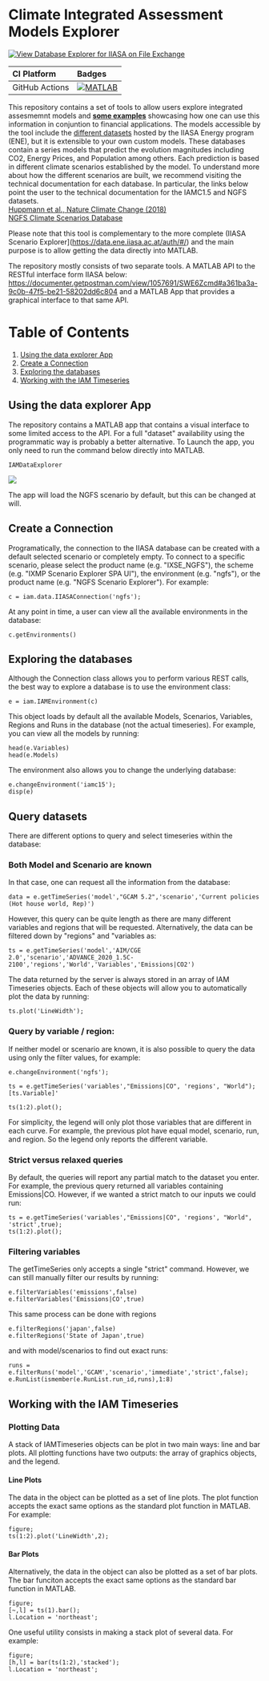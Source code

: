 # Climate Integrated Assessment Models Explorer

[![View Database Explorer for IIASA on File Exchange](https://www.mathworks.com/matlabcentral/images/matlab-file-exchange.svg)](https://www.mathworks.com/matlabcentral/fileexchange/82550-climate-iam-explorer)

| **CI Platform** | **Badges** |
|:----------------|:-----------|
| GitHub Actions | [![MATLAB](https://github.com/mathworks/Database-Explorer-for-IIASA/workflows/MATLAB/badge.svg)](https://github.com/mathworks/Database-Explorer-for-IIASA/actions?query=workflow%3AMATLAB) |

This repository contains a set of tools to allow users explore integrated assesmemnt models and [**some examples**](https://github.com/mathworks/Climate-IAM-Explorer/tree/master/examples) showcasing how one can use this information in conjuntion to financial applications. The models accessible by the tool include the [different datasets](https://iiasa.ac.at/web/home/research/researchPrograms/Energy/Databases.en.html) hosted by the IIASA Energy program (ENE), but it is extensible to your own custom models. These databases contain a series models that predict the evolution magnitudes including CO2, Energy Prices, and Population among others. Each prediction is based in different climate scenarios established by the model. To understand more about how the different scenarios are built, we recommend visiting the technical documentation for each database. In particular, the links below point the user to the technical documentation for the IAMC1.5 and NGFS datasets.
</br>
[Huppmann et al., Nature Climate Change (2018)](https://www.nature.com/articles/s41558-018-0317-4)
</br>
[NGFS Climate Scenarios Database](https://www.ngfs.net/sites/default/files/ngfs_climate_scenario_technical_documentation_final.pdf)

Please note that this tool is complementary to the more complete (IIASA Scenario Explorer](https://data.ene.iiasa.ac.at/auth/#/) and the main purpose is to allow getting the data directly into MATLAB.

The repository mostly consists of two separate tools. A MATLAB API to the RESTful interface form IIASA below: <br />
https://documenter.getpostman.com/view/1057691/SWE6Zcmd#a361ba3a-9c0b-47f5-be21-58202dd6c804 
and a MATLAB App that provides a graphical interface to that same API.

# Table of Contents
1. [Using the data explorer App](#using-the-data-explorer-app)
2. [Create a Connection](#creata-a-connection)
3. [Exploring the databases](#exploring-the-databases)
4. [Working with the IAM Timeseries](#working-with-the-iiasa-timeseries)

## Using the data explorer App

The repository contains a MATLAB app that contains a visual interface to some limited access to the API. For a full "dataset" availability using the programmatic way is probably a better alternative. To Launch the app, you only need to run the command below directly into MATLAB.

    IAMDataExplorer
    
![](HowTo.gif)

The app will load the NGFS scenario by default, but this can be changed at will.

## Create a Connection

Programatically, the connection to the IIASA database can be created with a default selected scenario or completely empty. To connect to a specific scenario, please select the product name (e.g. "IXSE_NGFS"), the scheme (e.g. "IXMP Scenario Explorer SPA UI"), the environment (e.g. "ngfs"), or the product name (e.g. "NGFS Scenario Explorer"). For example:

    c = iam.data.IIASAConnection('ngfs');

At any point in time, a user can view all the available environments in the database:

    c.getEnvironments()

## Exploring the databases

Although the Connection class allows you to perform various REST calls, the best way to explore a database is to use the environment class:

    e = iam.IAMEnvironment(c)

This object loads by default all the available Models, Scenarios, Variables, Regions and Runs in the database (not the actual timeseries). For example, you can view all the models by running:

    head(e.Variables)
    head(e.Models)

The environment also allows you to change the underlying database:

    e.changeEnvironment('iamc15');
    disp(e)

## Query datasets

There are different options to query and select timeseries within the database:

### Both Model and Scenario are known

In that case, one can request all the information from the database:

    data = e.getTimeSeries('model',"GCAM 5.2",'scenario','Current policies (Hot house world, Rep)')

However, this query can be quite length as there are many different variables and regions that will be requested. Alternatively, the data can be filtered down by "regions" and "variables as:

    ts = e.getTimeSeries('model','AIM/CGE 2.0','scenario','ADVANCE_2020_1.5C-2100','regions','World','Variables','Emissions|CO2')

The data returned by the server is always stored in an array of IAM Timeseries objects. Each of these objects will allow you to automatically plot the data by running:

    ts.plot('LineWidth');

### Query by variable / region:

If neither model or scenario are known, it is also possible to query the data using only the filter values, for example:

    e.changeEnvironment('ngfs');

    ts = e.getTimeSeries('variables',"Emissions|CO", 'regions', "World");
    [ts.Variable]'

    ts(1:2).plot();

For simplicity, the legend will only plot those variables that are different in each curve. For example, the previous plot have equal model, scenario, run, and region. So the legend only reports the different variable.

### Strict versus relaxed queries

By default, the queries will report any partial match to the dataset you enter. For example, the previous query returned all variables containing Emissions|CO. However, if we wanted a strict match to our inputs we could run:

    ts = e.getTimeSeries('variables',"Emissions|CO", 'regions', "World", 'strict',true);
    ts(1:2).plot();

### Filtering variables

The getTimeSeries only accepts a single "strict" command. However, we can still manually filter our results by running:

    e.filterVariables('emissions',false)
    e.filterVariables('Emissions|CO',true)

This same process can be done with regions

    e.filterRegions('japan',false)
    e.filterRegions('State of Japan',true)

and with model/scenarios to find out exact runs:

    runs = e.filterRuns('model','GCAM','scenario','immediate','strict',false);
    e.RunList(ismember(e.RunList.run_id,runs),1:8)

## Working with the IAM Timeseries

### Plotting Data

A stack of IAMTimeseries objects can be plot in two main ways: line and bar plots. All plotting functions have two outputs: the array of graphics objects, and the legend.

#### Line Plots

The data in the object can be plotted as a set of line plots. The plot function accepts the exact same options as the standard plot function in MATLAB. For example:

    figure;
    ts(1:2).plot('LineWidth',2);

#### Bar Plots

Alternatively, the data in the object can also be plotted as a set of bar plots. The bar funciton accepts the exact same options as the standard bar function in MATLAB.

    figure;
    [~,l] = ts(1).bar();
    l.Location = 'northeast';

One useful utility consists in making a stack plot of several data. For example:

    figure;
    [h,l] = bar(ts(1:2),'stacked');
    l.Location = 'northeast';
